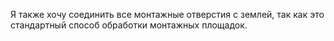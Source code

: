 Я также хочу соединить все монтажные отверстия с землей, так как это стандартный способ обработки монтажных площадок.